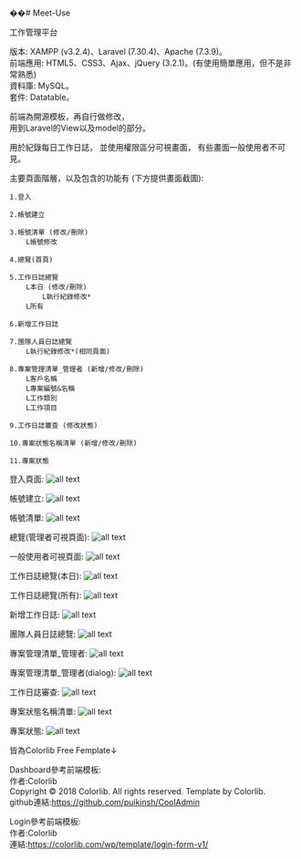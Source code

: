 ��# Meet-Use

工作管理平台

版本: XAMPP (v3.2.4)、Laravel (7.30.4)、Apache (7.3.9)。  
前端應用: HTML5、CSS3、Ajax、jQuery (3.2.1)。(有使用簡單應用，但不是非常熟悉)  
資料庫: MySQL。  
套件: Datatable。  

  
前端為開源模板，再自行做修改，  
用到Laravel的View以及model的部分。  
  
  
用於紀錄每日工作日誌，
並使用權限區分可視畫面，
有些畫面一般使用者不可見。
  
  
主要頁面階層，以及包含的功能有 (下方提供畫面截圖):

    1.登入
    
    2.帳號建立
    
    3.帳號清單 (修改/刪除)
        L帳號修改
        
    4.總覽(首頁)
        
    5.工作日誌總覽
        L本日 (修改/刪除)
            L執行紀錄修改*
        L所有
        
    6.新增工作日誌
    
    7.團隊人員日誌總覽
        L執行紀錄修改*(相同頁面)
    
    8.專案管理清單_管理者 (新增/修改/刪除)
        L客戶名稱 
        L專案編號&名稱
        L工作類別
        L工作項目
    
    9.工作日誌審查 (修改狀態)

    10.專案狀態名稱清單 (新增/修改/刪除)
    
    11.專案狀態
      
  登入頁面:
![all text](https://github.com/ritajiay/Meet-Use/blob/main/screen%20shot/login.jpg)

  帳號建立:
![all text](https://github.com/ritajiay/Meet-Use/blob/main/screen%20shot/user%20create.jpg)

  帳號清單:
![all text](https://github.com/ritajiay/Meet-Use/blob/main/screen%20shot/%E5%B8%B3%E8%99%9F%E6%B8%85%E5%96%AE.jpg)

  總覽(管理者可視頁面):
![all text](https://github.com/ritajiay/Meet-Use/blob/main/screen%20shot/admin%20homepage.jpg)

 一般使用者可視頁面:
![all text](https://github.com/ritajiay/Meet-Use/blob/main/screen%20shot/%E4%B8%80%E8%88%AC%E4%BD%BF%E7%94%A8%E8%80%85homepage.jpg)

  工作日誌總覽(本日):
![all text](https://github.com/ritajiay/Meet-Use/blob/main/screen%20shot/%E6%9C%AC%E6%97%A5%E5%B7%A5%E4%BD%9C%E6%97%A5%E8%AA%8C1.jpg)

  工作日誌總覽(所有):
![all text](https://github.com/ritajiay/Meet-Use/blob/main/screen%20shot/%E6%89%80%E6%9C%89%E5%B7%A5%E4%BD%9C%E6%97%A5%E8%AA%8C.jpg)

  新增工作日誌:
![all text](https://github.com/ritajiay/Meet-Use/blob/main/screen%20shot/%E6%96%B0%E5%A2%9E%E5%B7%A5%E4%BD%9C%E6%97%A5%E8%AA%8C.jpg)

  團隊人員日誌總覽:
![all text](https://github.com/ritajiay/Meet-Use/blob/main/screen%20shot/%E5%9C%98%E9%9A%8A%E6%97%A5%E8%AA%8C%E7%B8%BD%E8%A6%BD.jpg)

  專案管理清單_管理者:
![all text](https://github.com/ritajiay/Meet-Use/blob/main/screen%20shot/%E5%B0%88%E6%A1%88%E7%AE%A1%E7%90%86%E6%B8%85%E5%96%AE_%E7%AE%A1%E7%90%86%E8%80%85.jpg)

  專案管理清單_管理者(dialog):
![all text](https://github.com/ritajiay/Meet-Use/blob/main/screen%20shot/%E5%B0%88%E6%A1%88%E7%AE%A1%E7%90%86%E6%B8%85%E5%96%AE_%E7%AE%A1%E7%90%86%E8%80%85_dialog.jpg)

  工作日誌審查:
![all text](https://github.com/ritajiay/Meet-Use/blob/main/screen%20shot/%E5%B7%A5%E4%BD%9C%E6%97%A5%E8%AA%8C%E5%AF%A9%E6%9F%A5.jpg)

  專案狀態名稱清單:
![all text](https://github.com/ritajiay/Meet-Use/blob/main/screen%20shot/%E5%B0%88%E6%A1%88%E7%8B%80%E6%85%8B%E5%90%8D%E7%A8%B1%E6%B8%85%E5%96%AE.jpg)

  專案狀態:
![all text](https://github.com/ritajiay/Meet-Use/blob/main/screen%20shot/%E5%B0%88%E6%A1%88%E7%8B%80%E6%85%8B.jpg)

皆為Colorlib Free Femplate↓

Dashboard參考前端模板:  
  作者:Colorlib  
    Copyright © 2018 Colorlib. All rights reserved. Template by Colorlib.  
    github連結:https://github.com/puikinsh/CoolAdmin

Login參考前端模板:  
    作者:Colorlib  
    連結:https://colorlib.com/wp/template/login-form-v1/
